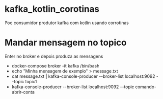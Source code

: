 # kafka_kotlin_corotinas
Poc consumidor produtor kafka com kotlin usando corrotinas

# Mandar mensagem no topico
Enter no broker e depois produza as mensagens
 - docker-compose broker -it kafka /bin/bash
 - echo "Minha mensagem de exemplo" > message.txt
 - cat message.txt | kafka-console-producer --broker-list localhost:9092 --topic topic1
 - kafka-console-producer --broker-list localhost:9092 --topic comando-abrir-conta


